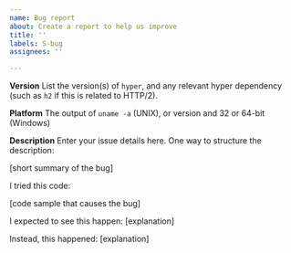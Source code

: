 ```yaml
---
name: Bug report
about: Create a report to help us improve
title: ''
labels: S-bug
assignees: ''

---
```


**Version**
List the version(s) of `hyper`, and any relevant hyper dependency (such as `h2` if this is related to HTTP/2).

**Platform**
The output of `uname -a` (UNIX), or version and 32 or 64-bit (Windows)

**Description**
Enter your issue details here.
One way to structure the description:

[short summary of the bug]

I tried this code:

[code sample that causes the bug]

I expected to see this happen: [explanation]

Instead, this happened: [explanation]
